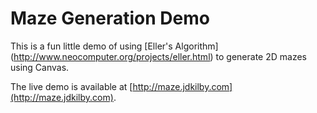 # Maze Generation Demo

This is a fun little demo of using [Eller's Algorithm] (http://www.neocomputer.org/projects/eller.html) to generate 2D mazes using Canvas.

The live demo is available at [http://maze.jdkilby.com](http://maze.jdkilby.com).

